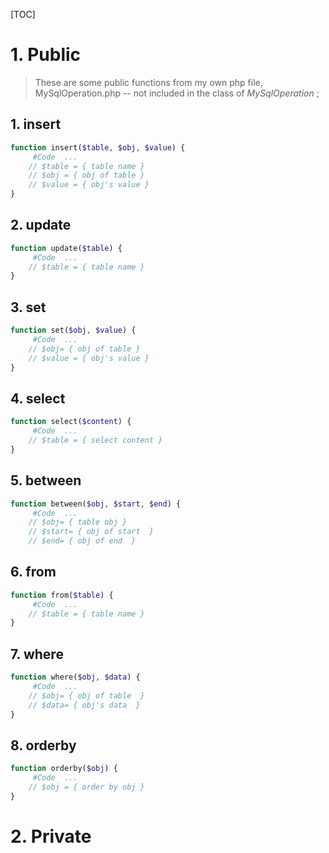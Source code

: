 [TOC]

#  1. Public

> These are some public functions from my own php file, MySqlOperation.php -- not included in the class of _MySqlOperation_ ;
##  1. insert

``` php
function insert($table, $obj, $value) { 
     #Code  ...
    // $table = { table name }
    // $obj = { obj of table }
    // $value = { obj's value } 
}
```
## 2. update

``` php
function update($table) { 
     #Code  ...
    // $table = { table name }
}
```
## 3. set

``` php
function set($obj, $value) { 
     #Code  ...
    // $obj= { obj of table }
    // $value = { obj's value }
}
```
## 4. select

``` php
function select($content) { 
     #Code  ...
    // $table = { select content }
}
```
## 5. between

``` php
function between($obj, $start, $end) { 
     #Code  ...
    // $obj= { table obj }
    // $start= { obj of start  }
    // $end= { obj of end  }
```
## 6. from

``` php
function from($table) { 
     #Code  ...
    // $table = { table name }
}
```
## 7. where

``` php
function where($obj, $data) { 
     #Code  ...
    // $obj= { obj of table  }
    // $data= { obj's data  }
}
```
## 8. orderby

``` php
function orderby($obj) { 
     #Code  ...
    // $obj = { order by obj }
}
```
# 2. Private